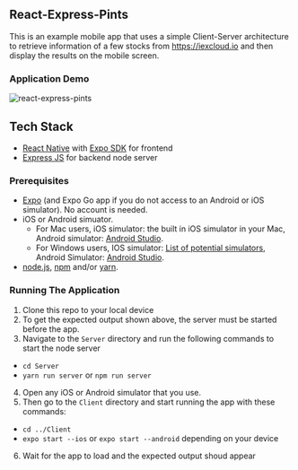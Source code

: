 ## React-Express-Pints

This is an example mobile app that uses a simple Client-Server architecture to retrieve information of a few stocks from https://iexcloud.io and then display the results on the mobile screen.


### Application Demo
![react-express-pints](https://user-images.githubusercontent.com/85099754/214916720-2badf1fb-d680-4649-af1c-575b02bcdb72.gif)


## Tech Stack
* [React Native](https://reactnative.dev) with [Expo SDK](https://expo.dev) for frontend 
* [Express JS](https://expressjs.com) for backend node server


### Prerequisites
* [Expo](https://docs.expo.dev/get-started/installation/) (and Expo Go app if you do not access to an Android or iOS simulator). No account is needed.
* iOS or Android simuator. 
    * For Mac users, iOS simulator: the built in iOS simulator in your Mac, Android simulator: [Android Studio](https://www.googleadservices.com/pagead/aclk?sa=L&ai=DChcSEwiQ35GA7eX8AhUHeSoKHVcuCnAYABAAGgJ0bQ&ohost=www.google.com&cid=CAESbeD2Hyv5xjViwYPdcNYJCdkxlDb_3ei4lHHN2rKCUjonZGI4FMIiYdz7jlZgNPnmgjdy9t1XlJDSWuDRhh9YEXQ3cWrwIm4UOw9esKaPovacfrMagXIpY7h05riWjGPgSK2qW-QEpKfM9LV6MbA&sig=AOD64_3AbIcBJHYsob2z20_56spjYpxHdg&q&adurl&ved=2ahUKEwjexomA7eX8AhVjJrcAHcmRApQQ0Qx6BAgIEAE&nis=8). 
    * For Windows users, IOS simulator: [List of potential simulators](https://buildfire.com/5-best-ios-simulators-for-windows), Android Simulator: [Android Studio](https://www.googleadservices.com/pagead/aclk?sa=L&ai=DChcSEwiQ35GA7eX8AhUHeSoKHVcuCnAYABAAGgJ0bQ&ohost=www.google.com&cid=CAESbeD2Hyv5xjViwYPdcNYJCdkxlDb_3ei4lHHN2rKCUjonZGI4FMIiYdz7jlZgNPnmgjdy9t1XlJDSWuDRhh9YEXQ3cWrwIm4UOw9esKaPovacfrMagXIpY7h05riWjGPgSK2qW-QEpKfM9LV6MbA&sig=AOD64_3AbIcBJHYsob2z20_56spjYpxHdg&q&adurl&ved=2ahUKEwjexomA7eX8AhVjJrcAHcmRApQQ0Qx6BAgIEAE&nis=8).
* [node.js](https://nodejs.org/en/), [npm](https://docs.npmjs.com/downloading-and-installing-node-js-and-npm) and/or [yarn](https://classic.yarnpkg.com/en/docs/install#mac-stable).


### Running The Application
1. Clone this repo to your local device
2. To get the expected output shown above, the server must be started before the app.
3. Navigate to the `Server` directory and run the following commands to start the node server
  - `cd Server`
  - `yarn run server` or `npm run server`
4. Open any iOS or Android simulator that you use.
5. Then go to the `Client` directory and start running the app with these commands:
  - `cd ../Client`
  -  `expo start --ios` or `expo start --android` depending on your device
6. Wait for the app to load and the expected output shoud appear
